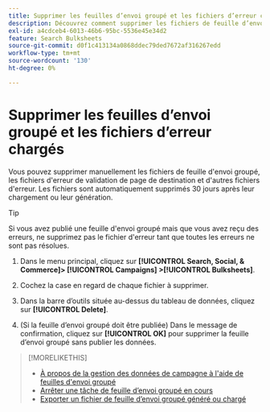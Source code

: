 ```yaml
---
title: Supprimer les feuilles d’envoi groupé et les fichiers d’erreur chargés
description: Découvrez comment supprimer les fichiers de feuille d’envoi groupé et les fichiers d’erreur.
exl-id: a4cdceb4-6013-46b6-95bc-5536e45e34d2
feature: Search Bulksheets
source-git-commit: d0f1c413134a0868ddec79ded7672af316267edd
workflow-type: tm+mt
source-wordcount: '130'
ht-degree: 0%

---
```


# Supprimer les feuilles d’envoi groupé et les fichiers d’erreur chargés

Vous pouvez supprimer manuellement les fichiers de feuille d&#39;envoi groupé, les fichiers d&#39;erreur de validation de page de destination et d&#39;autres fichiers d&#39;erreur. Les fichiers sont automatiquement supprimés 30 jours après leur chargement ou leur génération.

>[!TIP]
>
>Si vous avez publié une feuille d&#39;envoi groupé mais que vous avez reçu des erreurs, ne supprimez pas le fichier d&#39;erreur tant que toutes les erreurs ne sont pas résolues.

1. Dans le menu principal, cliquez sur **[!UICONTROL Search, Social, & Commerce]> [!UICONTROL Campaigns] >[!UICONTROL Bulksheets]**.

1. Cochez la case en regard de chaque fichier à supprimer.

1. Dans la barre d’outils située au-dessus du tableau de données, cliquez sur **[!UICONTROL Delete]**.

1. (Si la feuille d’envoi groupé doit être publiée) Dans le message de confirmation, cliquez sur **[!UICONTROL OK]** pour supprimer la feuille d’envoi groupé sans publier les données.

>[!MORELIKETHIS]
>
>* [À propos de la gestion des données de campagne à l&#39;aide de feuilles d&#39;envoi groupé](bulksheet-about.md)
>* [Arrêter une tâche de feuille d’envoi groupé en cours](bulksheet-stop-job.md)
>* [Exporter un fichier de feuille d’envoi groupé généré ou chargé](bulksheet-export.md)
